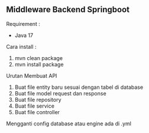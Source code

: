 ## Middleware Backend Springboot

Requirement :

- Java 17

Cara install :

1. mvn clean package
2. mvn install package

Urutan Membuat API

1. Buat file entity baru sesuai dengan tabel di database
2. Buat file model request dan response
3. Buat file repository
4. Buat file service
5. Buat file controller

Mengganti config database atau engine ada di .yml

